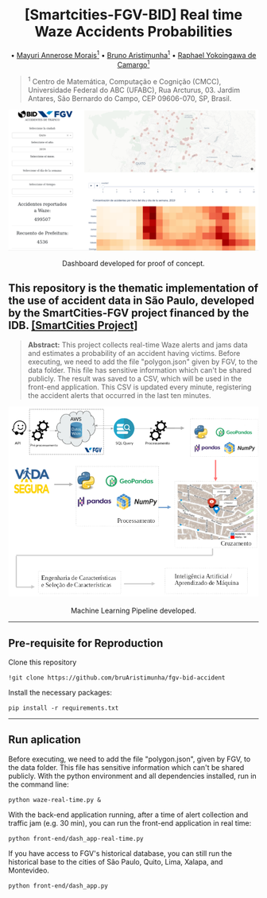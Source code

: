<h1 align="center">
  <br> [Smartcities-FGV-BID] Real time Waze Accidents Probabilities
  <br>
</h1>
<p align="center">
   • <a href="">Mayuri Annerose Morais<sup>1</sup></a> 
   • <a href="https://www.linkedin.com/in/bruaristimunha/">Bruno Aristimunha<sup>1</sup></a> 
   • <a href="https://rycamargo.wixsite.com/home">Raphael Yokoingawa de  Camargo<sup>1</sup></a> 
</p>

> <sup>1</sup> Centro de Matemática, Computação e Cognição (CMCC), Universidade Federal do ABC (UFABC), Rua Arcturus, 03. Jardim Antares, São Bernardo do Campo, CEP 09606-070, SP, Brasil.

<p align="center">
<img src="https://raw.githubusercontent.com/bruAristimunha/fgv-bid-accident/master/dash_01.png"> 
</p>

<p align="center">
 Dashboard developed for proof of concept.
</p>



## This repository is the thematic implementation of the use of accident data in São Paulo, developed by the SmartCities-FGV project financed by the IDB. [[SmartCities Project]](https://smartcities-bigdata.fgv.br)


> **Abstract:** This project collects real-time Waze alerts and jams data and estimates a probability of an accident having victims. Before executing, we need to add the file "polygon.json" given by FGV, to the data folder. This file has sensitive information which can't be shared publicly. The result was saved to a CSV, which will be used in the front-end application. This CSV is updated every minute, registering the accident alerts that occurred in the last ten minutes.

<p align="center">
<img src="https://raw.githubusercontent.com/bruAristimunha/fgv-bid-accident/master/diagrama_relatorio.png"><br></br>Machine Learning Pipeline developed.</p>

--------------------

## Pre-requisite for Reproduction

Clone this repository

```shell
!git clone https://github.com/bruAristimunha/fgv-bid-accident
```

Install the necessary packages:

```shell
pip install -r requirements.txt
```

----

## Run aplication

Before executing, we need to add the file "polygon.json", given by FGV, to the data folder. This file has sensitive information which can't be shared publicly. With the python environment and all dependencies installed, run in the command line:

```
python waze-real-time.py &
```

With the back-end application running, after a time of alert collection and traffic jam (e.g. 30 min), you can run the front-end application in real time:

```
python front-end/dash_app-real-time.py  
```

If you have access to FGV's historical database, you can still run the historical base to the cities of São Paulo, Quito, Lima, Xalapa, and Montevideo. 

```
python front-end/dash_app.py 
```



